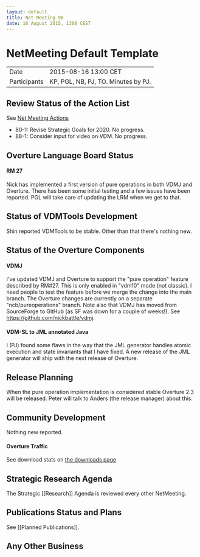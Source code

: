 ```yaml
---
layout: default
title: Net Meeting 90
date: 16 August 2015, 1300 CEST
---
```


<script src="http://code.jquery.com/jquery-1.11.1.min.js">
</script>
<script src="/javascripts/edit.js"></script>
<script>setEditButonNm();</script>

# NetMeeting Default Template

|||
|---|---|
| Date | 2015-08-16 13:00 CET |
| Participants | KP, PGL, NB, PJ, TO.  Minutes by PJ. |


## Review Status of the Action List

See [Net Meeting Actions](https://github.com/overturetool/overturetool.github.io/issues?q=is%3Aopen+is%3Aissue+label%3A%22action+net-meeting%22)

* 80-1: Revise Strategic Goals for 2020. No progress.
* 88-1: Consider input for video on VDM. No progress.

## Overture Language Board Status

#### RM 27

Nick has implemented a first version of pure operations in both VDMJ and Overture. There has been some initial testing and a few issues have been reported. PGL will take care of updating the LRM when we get to that.


## Status of VDMTools Development

Shin reported VDMTools to be stable. Other than that there's nothing new.


##  Status of the Overture Components

#### VDMJ

I've updated VDMJ and Overture to support the "pure operation" feature described by RM#27. This is only enabled in "vdm10" mode (not classic). I need people to test the feature before we merge the change into the main branch. The Overture changes are currently on a separate "ncb/pureoperations" branch. Note also that VDMJ has moved from SourceForge to GitHub (as SF was down for a couple of weeks!). See https://github.com/nickbattle/vdmj.

#### VDM-SL to JML annotated Java

I (PJ) found some flaws in the way that the JML generator handles atomic execution and state invariants that I have fixed. A new release of the JML generator will ship with the next release of Overture.

##  Release Planning

When the pure operation implementation is considered stable Overture 2.3 will be released. Peter will talk to Anders (the release manager) about this.

##  Community Development

Nothing new reported.

#### Overture Traffic

See download stats on [the downloads page](http://overturetool.org/download/)


##  Strategic Research Agenda

The Strategic [[Research]] Agenda is reviewed every other NetMeeting.


##  Publications Status and Plans

See [[Planned Publications]].

##  Any Other Business

<div id="edit_page_div"></div>

